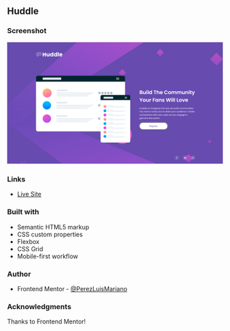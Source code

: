 ## Huddle

### Screenshot
![version-desk](design/design.png)


### Links
- [Live Site ](https://perezluismariano.github.io/015FM_Huddle/)

### Built with
- Semantic HTML5 markup
- CSS custom properties
- Flexbox
- CSS Grid
- Mobile-first workflow

### Author
- Frontend Mentor - [@PerezLuisMariano](https://www.frontendmentor.io/profile/PerezLuisMariano)

### Acknowledgments
Thanks to Frontend Mentor!
